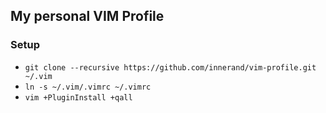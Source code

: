 ## My personal VIM Profile

### Setup
* `git clone --recursive https://github.com/innerand/vim-profile.git ~/.vim`
* `ln -s ~/.vim/.vimrc ~/.vimrc`
* `vim +PluginInstall +qall`

